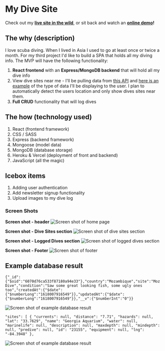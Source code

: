 # My Dive Site

Check out my **[live site in the wild](https://my-scuba-site.vercel.app/)**, or sit back and watch an **[online demo](https://www.hippovideo.io/video/play/kwHnHzPdMAiuFGcYTn67_m5Nty7fAruY4fsx0w2NSHg?utm_source=hv-campaigns&hreferer=private&_=1616693422827)!**

## The why (description)

I love scuba diving. When I lived in Asia I used to go at least once or twice a month. For my third project I'd like to build a SPA that holds all my diving info. The MVP will have the following functionality:

1. **React frontend** with an **Express/MongoDB backend** that will hold all my dive info
2. View dive sites near me - I'll be pulling data from [this API](http://api.divesites.com/docs/) and [here is an example](http://api.divesites.com/) of the type of data I'll be displaying to the user. I plan to automatically detect the users location and only show dives sites near them.
3. **Full CRUD** functionality that will log dives

## The how (technology used)

1. React (frontend framework)
1. CSS / SASS
2. Express (backend framework)
3. Mongoose (model data)
4. MongoDB (database storage)
5. Heroku & Vercel (deployment of front and backend)
6. JavaScript (all the magic)

## Icebox items

1. Adding user authentication
2. Add newsletter signup functionality
3. Upload images to my dive log

### Screen Shots

**Screen shot - header**
![Screen shot of home page](src/images/screenshot-01.jpg)

**Screen shot - Dive Sites section**
![Screen shot of dive sites section](src/images/screenshot-02.jpg)

**Screen shot - Logged Dives section**
![Screen shot of logged dives section](src/images/screenshot-03.jpg)

**Screen shot - Footer**
![Screen shot of footer](src/images/screenshot-04.jpg)


## Example database result

`{"_id":{"$oid":"6070d76ca533f87180a94e33"},"country":"Mozambique","site":"Moz Dive","condition":"Saw some great looking fish, some ugly ones too","createdAt":{"$date":{"$numberLong":"1618007916549"}},"updatedAt":{"$date":{"$numberLong":"1618007916549"}},"__v":{"$numberInt":"0"}}`

![Screen shot of example database result](src/images/screenshot-05.jpg)

`"sites": [
{
"currents": null,
"distance": "7.71",
"hazards": null,
"lat": "33.7629",
"name": "Georgia Aquarium",
"water": null,
"marinelife": null,
"description": null,
"maxdepth": null,
"mindepth": null,
"predive": null,
"id": "23155",
"equipment": null,
"lng": "-84.3948"
},`

![Screen shot of example database result](src/images/screenshot-06.jpg)

